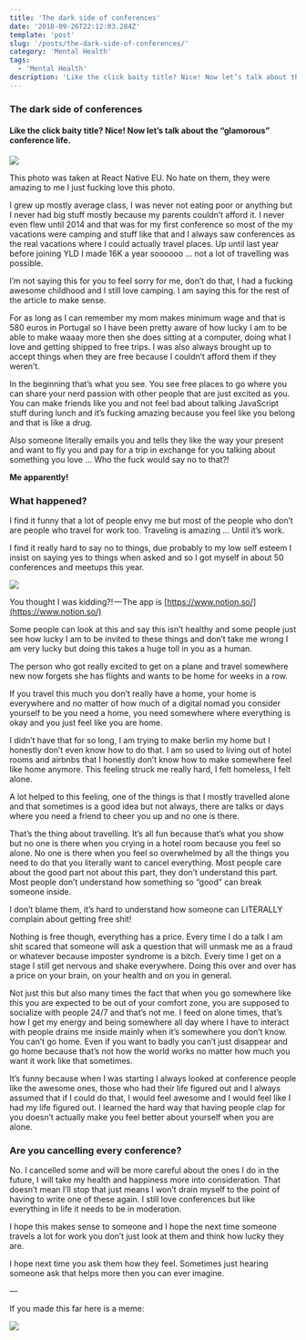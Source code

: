 ```yaml
---
title: 'The dark side of conferences'
date: '2018-09-26T22:12:03.284Z'
template: 'post'
slug: '/posts/the-dark-side-of-conferences/'
category: 'Mental Health'
tags:
  - 'Mental Health'
description: 'Like the click baity title? Nice! Now let’s talk about the “glamorous” conference life.'
---
```


### The dark side of conferences

#### Like the click baity title? Nice! Now let’s talk about the “glamorous” conference life.

![](https://cdn-images-1.medium.com/max/1200/1*jrVerkXagGLFGiuioaWipA.jpeg)

This photo was taken at React Native EU. No hate on them, they were amazing to me I just fucking love this photo.

I grew up mostly average class, I was never not eating poor or anything but I never had big stuff mostly because my parents couldn’t afford it. I never even flew until 2014 and that was for my first conference so most of the my vacations were camping and stuff like that and I always saw conferences as the real vacations where I could actually travel places. Up until last year before joining YLD I made 16K a year soooooo … not a lot of travelling was possible.

I’m not saying this for you to feel sorry for me, don’t do that, I had a fucking awesome childhood and I still love camping. I am saying this for the rest of the article to make sense.

For as long as I can remember my mom makes minimum wage and that is 580 euros in Portugal so I have been pretty aware of how lucky I am to be able to make waaay more then she does sitting at a computer, doing what I love and getting shipped to free trips. I was also always brought up to accept things when they are free because I couldn’t afford them if they weren’t.

In the beginning that’s what you see. You see free places to go where you can share your nerd passion with other people that are just excited as you. You can make friends like you and not feel bad about talking JavaScript stuff during lunch and it’s fucking amazing because you feel like you belong and that is like a drug.

Also someone literally emails you and tells they like the way your present and want to fly you and pay for a trip in exchange for you talking about something you love … Who the fuck would say no to that?!

**Me apparently!**

### What happened?

I find it funny that a lot of people envy me but most of the people who don’t are people who travel for work too. Traveling is amazing … Until it’s work.

I find it really hard to say no to things, due probably to my low self esteem I insist on saying yes to things when asked and so I got myself in about 50 conferences and meetups this year.

![](https://cdn-images-1.medium.com/max/800/1*Vjep8NakRbcAkWAjg_8GwA.png)

You thought I was kidding?! — The app is [https://www.notion.so/](https://www.notion.so/)

Some people can look at this and say this isn’t healthy and some people just see how lucky I am to be invited to these things and don’t take me wrong I am very lucky but doing this takes a huge toll in you as a human.

The person who got really excited to get on a plane and travel somewhere new now forgets she has flights and wants to be home for weeks in a row.

If you travel this much you don’t really have a home, your home is everywhere and no matter of how much of a digital nomad you consider yourself to be you need a home, you need somewhere where everything is okay and you just feel like you are home.

I didn’t have that for so long, I am trying to make berlin my home but I honestly don’t even know how to do that. I am so used to living out of hotel rooms and airbnbs that I honestly don’t know how to make somewhere feel like home anymore. This feeling struck me really hard, I felt homeless, I felt alone.

A lot helped to this feeling, one of the things is that I mostly travelled alone and that sometimes is a good idea but not always, there are talks or days where you need a friend to cheer you up and no one is there.

That’s the thing about travelling. It’s all fun because that’s what you show but no one is there when you crying in a hotel room because you feel so alone. No one is there when you feel so overwhelmed by all the things you need to do that you literally want to cancel everything. Most people care about the good part not about this part, they don’t understand this part. Most people don’t understand how something so “good” can break someone inside.

I don’t blame them, it’s hard to understand how someone can LITERALLY complain about getting free shit!

Nothing is free though, everything has a price. Every time I do a talk I am shit scared that someone will ask a question that will unmask me as a fraud or whatever because imposter syndrome is a bitch. Every time I get on a stage I still get nervous and shake everywhere. Doing this over and over has a price on your brain, on your health and on you in general.

Not just this but also many times the fact that when you go somewhere like this you are expected to be out of your comfort zone, you are supposed to socialize with people 24/7 and that’s not me. I feed on alone times, that’s how I get my energy and being somewhere all day where I have to interact with people drains me inside mainly when it’s somewhere you don’t know. You can’t go home. Even if you want to badly you can’t just disappear and go home because that’s not how the world works no matter how much you want it work like that sometimes.

It’s funny because when I was starting I always looked at conference people like the awesome ones, those who had their life figured out and I always assumed that if I could do that, I would feel awesome and I would feel like I had my life figured out. I learned the hard way that having people clap for you doesn’t actually make you feel better about yourself when you are alone.

### Are you cancelling every conference?

No. I cancelled some and will be more careful about the ones I do in the future, I will take my health and happiness more into consideration. That doesn’t mean I’ll stop that just means I won’t drain myself to the point of having to write one of these again. I still love conferences but like everything in life it needs to be in moderation.

I hope this makes sense to someone and I hope the next time someone travels a lot for work you don’t just look at them and think how lucky they are.

I hope next time you ask them how they feel. Sometimes just hearing someone ask that helps more then you can ever imagine.

—

If you made this far here is a meme:

![](https://cdn-images-1.medium.com/max/800/1*mOzkpg74CdNFSS7ladf8VA.png)
